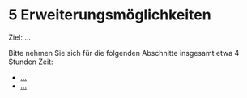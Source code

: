 # 5 Erweiterungsmöglichkeiten

Ziel: ...

Bitte nehmen Sie sich für die folgenden Abschnitte insgesamt etwa 4 Stunden Zeit:

* [...]()
* [...]()
